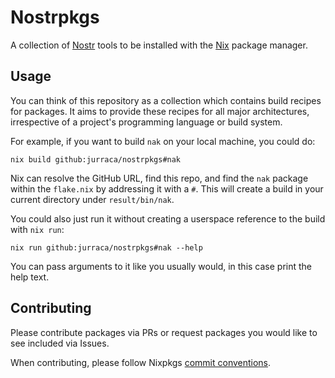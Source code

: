 # Nostrpkgs

A collection of [Nostr](https://github.com/nostr-protocol/nostr) tools to be installed with the [Nix](https://github.com/NixOS/nix/) package manager.

## Usage

You can think of this repository as a collection which contains build recipes for packages. It aims to provide these recipes for all major architectures, irrespective of a project's programming language or build system.

For example, if you want to build `nak` on your local machine, you could do:
```
nix build github:jurraca/nostrpkgs#nak
```
Nix can resolve the GitHub URL, find this repo, and find the `nak` package within the `flake.nix` by addressing it with a `#`. This will create a build in your current directory under `result/bin/nak`.

You could also just run it without creating a userspace reference to the build with `nix run`:
```
nix run github:jurraca/nostrpkgs#nak --help
```
You can pass arguments to it like you usually would, in this case print the help text.

## Contributing

Please contribute packages via PRs or request packages you would like to see included via Issues.

When contributing, please follow Nixpkgs [commit conventions](https://github.com/NixOS/nixpkgs/blob/master/CONTRIBUTING.md#commit-conventions).

